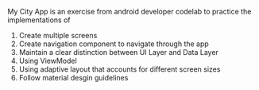 My City App is an exercise from android developer codelab to practice the implementations of 

1. Create multiple screens
2. Create navigation component to navigate through the app
3. Maintain a clear distinction between UI Layer and Data Layer
4. Using ViewModel
5. Using adaptive layout that accounts for different screen sizes
6. Follow material desgin guidelines

